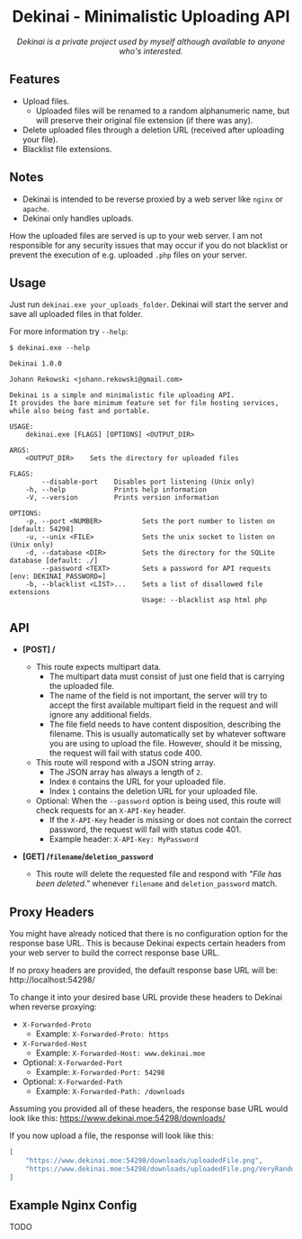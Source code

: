 <h1 align="center">Dekinai - Minimalistic Uploading API</h1>

<p align="center">
  <i>Dekinai is a private project used by myself although available to anyone who's interested.</i>
</p>

## Features

-   Upload files.
    -   Uploaded files will be renamed to a random alphanumeric name, but will preserve their original file extension (if there was any).
-   Delete uploaded files through a deletion URL (received after uploading your file).
-   Blacklist file extensions.

## Notes

-   Dekinai is intended to be reverse proxied by a web server like `nginx` or `apache`.
-   Dekinai only handles uploads.

How the uploaded files are served is up to your web server. I am not responsible for any security issues that may occur if you do not blacklist or prevent the execution of e.g. uploaded `.php` files on your server.

## Usage

Just run `dekinai.exe your_uploads_folder`. Dekinai will start the server and save all uploaded files in that folder.

For more information try `--help`:

```
$ dekinai.exe --help

Dekinai 1.0.0

Johann Rekowski <johann.rekowski@gmail.com>

Dekinai is a simple and minimalistic file uploading API.
It provides the bare minimum feature set for file hosting services, while also being fast and portable.

USAGE:
    dekinai.exe [FLAGS] [OPTIONS] <OUTPUT_DIR>

ARGS:
    <OUTPUT_DIR>    Sets the directory for uploaded files

FLAGS:
        --disable-port    Disables port listening (Unix only)
    -h, --help            Prints help information
    -V, --version         Prints version information

OPTIONS:
    -p, --port <NUMBER>          Sets the port number to listen on [default: 54298]
    -u, --unix <FILE>            Sets the unix socket to listen on (Unix only)
    -d, --database <DIR>         Sets the directory for the SQLite database [default: ./]
        --password <TEXT>        Sets a password for API requests [env: DEKINAI_PASSWORD=]
    -b, --blacklist <LIST>...    Sets a list of disallowed file extensions
                                 Usage: --blacklist asp html php
```

## API

-   **[POST] /**
    -   This route expects multipart data.
        -   The multipart data must consist of just one field that is carrying the uploaded file.
        -   The name of the field is not important, the server will try to accept the first available multipart field in the request and will ignore any additional fields.
        -   The file field needs to have content disposition, describing the filename. This is usually automatically set by whatever software you are using to upload the file. However, should it be missing, the request will fail with status code 400.
    -   This route will respond with a JSON string array.
        -   The JSON array has always a length of `2`.
        -   Index `0` contains the URL for your uploaded file.
        -   Index `1` contains the deletion URL for your uploaded file.
    -   Optional: When the `--password` option is being used, this route will check requests for an `X-API-Key` header.
        -   If the `X-API-Key` header is missing or does not contain the correct password, the request will fail with status code 401.
        -   Example header: `X-API-Key: MyPassword`

-   **[GET] /`filename`/`deletion_password`**
    -   This route will delete the requested file and respond with _"File has been deleted."_ whenever `filename` and `deletion_password` match.

## Proxy Headers

You might have already noticed that there is no configuration option for the response base URL. This is because Dekinai expects certain headers from your web server to build the correct response base URL.

If no proxy headers are provided, the default response base URL will be: http://localhost:54298/

To change it into your desired base URL provide these headers to Dekinai when reverse proxying:

-   `X-Forwarded-Proto`
    -   Example: `X-Forwarded-Proto: https`
-   `X-Forwarded-Host`
    -   Example: `X-Forwarded-Host: www.dekinai.moe`
-   Optional: `X-Forwarded-Port`
    -   Example: `X-Forwarded-Port: 54298`
-   Optional: `X-Forwarded-Path`
    -   Example: `X-Forwarded-Path: /downloads`

Assuming you provided all of these headers, the response base URL would look like this: https://www.dekinai.moe:54298/downloads/

If you now upload a file, the response will look like this:

```json
[
    "https://www.dekinai.moe:54298/downloads/uploadedFile.png",
    "https://www.dekinai.moe:54298/downloads/uploadedFile.png/VeryRandomPassword"
]
```

## Example Nginx Config

TODO
